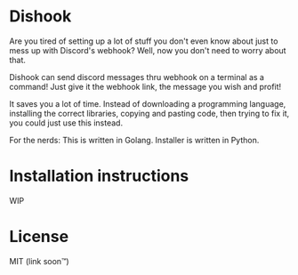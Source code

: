 # Dishook
Are you tired of setting up a lot of stuff you don't even know about just to mess up with Discord's webhook? 
Well, now you don't need to worry about that.

Dishook can send discord messages thru webhook on a terminal as a command! Just give it the webhook link, 
the message you wish and profit!

It saves you a lot of time. Instead of downloading a programming language, installing the correct libraries, 
copying and pasting code, then trying to fix it, you could just use this instead.

For the nerds: This is written in Golang. Installer is written in Python.

# Installation instructions

WIP

# License
MIT (link soon:tm:)

